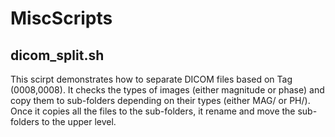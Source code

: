 # MiscScripts


## dicom_split.sh

This scirpt demonstrates how to separate DICOM files based on Tag (0008,0008). It checks the types of images (either magnitude or phase) and copy them to sub-folders depending on their types (either MAG/ or PH/). Once it copies all the files to the sub-folders, it rename and move the sub-folders to the upper level.


